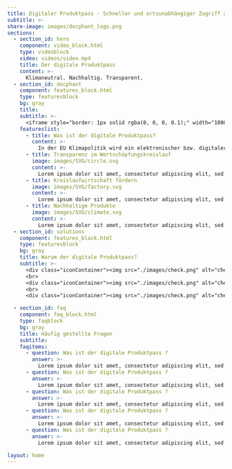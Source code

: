 ```yaml
---
title: Digitaler Produktpass - Schneller und ortsunabhängiger Zugriff auf spezifische Produktinformationen.
subtitle: >-
share-image: images/docphant_logo.png
sections:
  - section_id: hero
    component: video_block.html
    type: videoblock
    video: videos/video.mp4
    title: Der digitale Produktpass
    content: >-
      Klimaneutral. Nachhaltig. Transparent.
  - section_id: docphant
    component: features_block.html
    type: featuresblock
    bg: gray
    title:
    subtitle: >-
      <iframe style="border: 1px solid rgba(0, 0, 0, 0.1);" width="1000" height="500" src="https://www.figma.com/embed?embed_host=share&url=https%3A%2F%2Fwww.figma.com%2Fproto%2FB7Vq7Hli4sS76qp58gbDLP%2FPrototyping-in-Figma%3Fnode-id%3D0%253A2%26scaling%3Dscale-down%26page-id%3D0%253A1%26starting-point-node-id%3D0%253A2" allowfullscreen></iframe>
    featureslist:
      - title: Was ist der digitale Produktpass?
        content: >-
          In der EU Klimapolitik wird ein elektronischer bzw. digitaler Produktpass als wesentliches Instrument für eine klimaschonende und ressourceneffiziente Wirtschaft genannt. Dieser soll u.a. Informationen über Herkunft, Zusammensetzung, Reparatur- und Demontagemöglichkeiten ines Produktes sowie über die Handhabung am Ende seiner Lebensdauer liefern.
      - title: Transparenz im Wertschöpfungskreislauf
        image: images/SVG/circle.svg
        content: >-
          Lorem ipsum dolor sit amet, consectetur adipiscing elit, sed do eiusmod tempor incididunt ut labore et dolore magna aliqua. Ut enim ad minim veniam, quis nostrud exercitation ullamco laboris nisi ut aliquip ex ea commodo consequat. Duis aute irure dolor in reprehenderit in voluptate velit esse cillum dolore eu fugiat nulla pariatur. Excepteur sint occaecat cupidatat non proident, sunt in culpa qui officia deserunt mollit anim id est laborum.
      - title: Kreislaufwirtschaft fördern
        image: images/SVG/factory.svg
        content: >-
          Lorem ipsum dolor sit amet, consectetur adipiscing elit, sed do eiusmod tempor incididunt ut labore et dolore magna aliqua. Ut enim ad minim veniam, quis nostrud exercitation ullamco laboris nisi ut aliquip ex ea commodo consequat. Duis aute irure dolor in reprehenderit in voluptate velit esse cillum dolore eu fugiat nulla pariatur. Excepteur sint occaecat cupidatat non proident, sunt in culpa qui officia deserunt mollit anim id est laborum.
      - title: Nachhaltige Produkte
        image: images/SVG/climate.svg
        content: >-
          Lorem ipsum dolor sit amet, consectetur adipiscing elit, sed do eiusmod tempor incididunt ut labore et dolore magna aliqua. Ut enim ad minim veniam, quis nostrud exercitation ullamco laboris nisi ut aliquip ex ea commodo consequat. Duis aute irure dolor in reprehenderit in voluptate velit esse cillum dolore eu fugiat nulla pariatur. Excepteur sint occaecat cupidatat non proident, sunt in culpa qui officia deserunt mollit anim id est laborum.
  - section_id: solutions
    component: features_block.html
    type: featuresblock
    bg: gray
    title: Warum der digitale Produktpass?
    subtitle: >-
      <div class="iconContainer"><img src="./images/check.png" alt="check" width="40" height="40"> Lorem ipsum dolor sit amet, consectetur adipiscing elit, sed do eiusmod tempor incididunt ut labore et dolore magna aliqua. Ut enim ad minim veniam, quis nostrud exercitation ullamco laboris nisi ut aliquip ex ea commodo consequat. </br></div>
      <br>
      <div class="iconContainer"><img src="./images/check.png" alt="check" width="40" height="40"> Lorem ipsum dolor sit amet, consectetur adipiscing elit, sed do eiusmod tempor incididunt ut labore et dolore magna aliqua. Ut enim ad minim veniam, quis nostrud exercitation ullamco laboris nisi ut aliquip ex ea commodo consequat.</br></div>
      <br>
      <div class="iconContainer"><img src="./images/check.png" alt="check" width="40" height="40"> Lorem ipsum dolor sit amet, consectetur adipiscing elit, sed do eiusmod tempor incididunt ut labore et dolore magna aliqua. Ut enim ad minim veniam, quis nostrud exercitation ullamco laboris nisi ut aliquip ex ea commodo consequat.</br></div>

  - section_id: faq
    component: faq_block.html
    type: faqblock
    bg: gray
    title: Häufig gestellte Fragen
    subtitle:
    faqitems:
      - question: Was ist der digitale Produktpass ?
        answer: >-
          Lorem ipsum dolor sit amet, consectetur adipiscing elit, sed do eiusmod tempor incididunt ut labore et dolore magna aliqua. Ut enim ad minim veniam, quis nostrud exercitation ullamco laboris nisi ut aliquip ex ea commodo consequat.
      - question: Was ist der digitale Produktpass ?
        answer: >-
          Lorem ipsum dolor sit amet, consectetur adipiscing elit, sed do eiusmod tempor incididunt ut labore et dolore magna aliqua. Ut enim ad minim veniam, quis nostrud exercitation ullamco laboris nisi ut aliquip ex ea commodo consequat.
      - question: Was ist der digitale Produktpass ?
        answer: >-
          Lorem ipsum dolor sit amet, consectetur adipiscing elit, sed do eiusmod tempor incididunt ut labore et dolore magna aliqua. Ut enim ad minim veniam, quis nostrud exercitation ullamco laboris nisi ut aliquip ex ea commodo consequat.
      - question: Was ist der digitale Produktpass ?
        answer: >-
          Lorem ipsum dolor sit amet, consectetur adipiscing elit, sed do eiusmod tempor incididunt ut labore et dolore magna aliqua. Ut enim ad minim veniam, quis nostrud exercitation ullamco laboris nisi ut aliquip ex ea commodo consequat.
      - question: Was ist der digitale Produktpass ?
        answer: >-
          Lorem ipsum dolor sit amet, consectetur adipiscing elit, sed do eiusmod tempor incididunt ut labore et dolore magna aliqua. Ut enim ad minim veniam, quis nostrud exercitation ullamco laboris nisi ut aliquip ex ea commodo consequat.

layout: home
---
```


